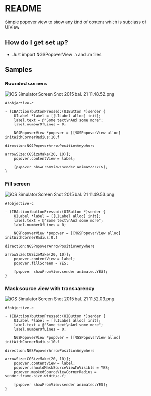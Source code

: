 # README #

Simple popover view to show any kind of content which is subclass of UIView

## How do I get set up? ##

* Just import NGSPopoverView .h and .m files

## Samples ##


### Rounded corners ###
![iOS Simulator Screen Shot 2015 bal. 21 11.48.52.png](https://bitbucket.org/repo/8yGqo8/images/1752092786-iOS%20Simulator%20Screen%20Shot%202015%20bal.%2021%2011.48.52.png)
```
#!objective-c

- (IBAction)buttonPressed:(UIButton *)sender {
    UILabel *label = [[UILabel alloc] init];
    label.text = @"Some text\nAnd some more";
    label.numberOfLines = 0;
    
    NGSPopoverView *popover = [[NGSPopoverView alloc] initWithCornerRadius:10.f
                                                                 direction:NGSPopoverArrowPositionAnywhere
                                                                 arrowSize:CGSizeMake(20, 10)];
    popover.contentView = label;
    
    [popover showFromView:sender animated:YES];
}
```

### Fill screen ###
![iOS Simulator Screen Shot 2015 bal. 21 11.49.53.png](https://bitbucket.org/repo/8yGqo8/images/2324410341-iOS%20Simulator%20Screen%20Shot%202015%20bal.%2021%2011.49.53.png)
```
#!objective-c

- (IBAction)buttonPressed:(UIButton *)sender {
    UILabel *label = [[UILabel alloc] init];
    label.text = @"Some text\nAnd some more";
    label.numberOfLines = 0;
    
    NGSPopoverView *popover = [[NGSPopoverView alloc] initWithCornerRadius:0.f
                                                                 direction:NGSPopoverArrowPositionAnywhere
                                                                 arrowSize:CGSizeMake(20, 10)];
    popover.contentView = label;
    popover.fillScreen = YES;
    
    [popover showFromView:sender animated:YES];
}
```
### Mask source view with transparency ###
![iOS Simulator Screen Shot 2015 bal. 21 11.52.03.png](https://bitbucket.org/repo/8yGqo8/images/3404845128-iOS%20Simulator%20Screen%20Shot%202015%20bal.%2021%2011.52.03.png)
```
#!objective-c

- (IBAction)buttonPressed:(UIButton *)sender {
    UILabel *label = [[UILabel alloc] init];
    label.text = @"Some text\nAnd some more";
    label.numberOfLines = 0;
    
    NGSPopoverView *popover = [[NGSPopoverView alloc] initWithCornerRadius:10.f
                                                                 direction:NGSPopoverArrowPositionAnywhere
                                                                 arrowSize:CGSizeMake(20, 10)];
    popover.contentView = label;
    popover.shouldMaskSourceViewToVisible = YES;
    popover.maskedSourceViewCornerRadius = sender.frame.size.width/2.f;
    
    [popover showFromView:sender animated:YES];
}
```